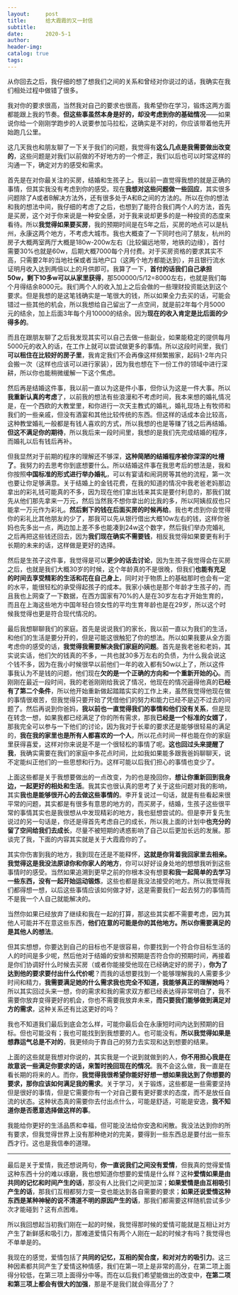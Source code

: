 ```yaml
---
layout:     post  
title:      给大霞霞的又一封信
subtitle:  
date:       2020-5-1  
author:  
header-img: 
catalog: true  
tags:
--- 
```



从你回去之后，我仔细的想了想我们之间的关系和曾经对你说过的话，我确实在我们相处过程中做错了很多。

我对你的要求很高，当然我对自己的要求也很高，我希望你在学习，锻炼这两方面都能跟上我的节奏。**但这些事虽然本身是好的，却没考虑到你的基础情况**——如果说你给一个刚刚学跑步的人说要参加马拉松，这确实是不对的，你应该带着他先开始跑几公里。

这几天我也和朋友聊了一下关于我们的问题，我觉得有**这么几点是我需要做出改变的**，这些问题是对我们以前做的不好地方的一个修正，我们以后也可以时常这样的沟通一下，确定对方的感受和需求。

首先是在对你最关注的买房，结婚和生孩子上。我以前一直觉得我想的就是正确的事情，但其实我没有考虑到你的感受。现在**我想对这些问题做一些回应**，其实很多问题除了A或者B解决方法外，还有很多处于A和B之间的方法的。所以在你的想法和我的想法中间，我仔细的考虑了之后，也想到了能符合我们两个人的方法，首先是买房，这个对于你来说是一种安全感，对于我来说却更多的是一种投资的态度来看待。所以**我觉得如果要买房**，我的预期时间是在5年之后，买房的地点可以是杭州，永康这两个地方，不考虑大城市。我也大概查了一下同时也问了朋友，杭州的房子大概两室两厅大概是180w-200w左右（比较偏远地带，地铁的边缘），首付需要30%也就是60w，后期大概7000每个月付费。对于买房资格的要求其实不高，只需要2年的当地社保或者当地户口（这两个地方都能达到），并且银行流水证明月收入达到两倍以上的月供即可。我算了一下，**首付的话我们自己承担50w，剩下10多w可以从家里获得**，那500000/5/12=8000左右，也就是我们每个月得结余8000元。我们两个人的收入加上之后会做的一些理财投资能达到这个要求。但是我想的是这笔钱确实是一笔很大的钱，所以如果全力去买的话，可能会错过一些其他的机会，所以我想给自己留出了一点空间，就是前2年每个月5000元的结余，加上后面3年每个月10000的结余。因为**现在的收入肯定是比后面的少得多的**。

而且在跟朋友聊了之后我发现其实可以自己去做一些副业，如果能稳定的提供每月5000元的收入的话，在工作上就可以尝试做更多的事情。所以这段时间里，我们**可以租住在比较好的房子里**，我肯定我们不会再像这样频繁搬家，起码1-2年内只会搬一次（这样也应该可以进行家装），因为我也想在下一份工作的领域中进行深耕，所以你也能稍微缓解一下这个焦虑。

然后再是结婚这件事，我以前一直以为这是件小事，但你认为这是一件大事。所以**我重新认真的考虑**了，以前我的想法有些浪漫和不考虑时间，我本来想的婚礼情况是，在一个西欧的大教堂里，和你进行一次天主教式的婚礼，婚礼现场上有牧师和我们的一些亲戚，但没有酒宴和其他比较传统的东西。但这样的话成本会比较高，这种教堂婚礼一般都是有钱人喜欢的方式，所以我想的也是等赚了钱之后再结婚。**但这不满足你的期待**，所以我后来一段时间里，我想的是我们先完成结婚的程序，而婚礼以后有钱后再补。

但我显然对于前期的程序的理解还不够深，**这种简陋的结婚程序被你深深的吐槽了**。我努力的去思考你到底想要什么。所以结婚这件事在我思考后的想法是，我和你按照**中国标准的形式进行举办婚礼**，可以有宴请和闹洞房等其他的流程，第一次也要让你足够满意。关于结婚上的金钱花费，在我的知道的情况中我老爸老妈那边拿出的彩礼钱可能真的不多，因为现在他们拿出钱来其实是要付利息的，那我们就先从他们那先拿来一万元，然后当然我不想你拿出的比我的多，所以阿姨叔叔也只能拿一万元作为彩礼。**然后剩下的钱在后面买房的时候再给**。我也考虑到你会觉得你的彩礼比其他朋友的少了，那我可以先从银行借出大概10w左右的钱，这样你爸妈也先多出一点，两边加上差不多也能凑到24w这个数字，然后我们举办完婚礼之后再把这些钱还回去，因为**我们现在确实不需要钱**，相反我觉得如果要更有利于长期的未来的话，这样做是更好的选择。

然后是生孩子这件事，我觉得是可以**更少的话去讨论**，因为生孩子我觉得会在买房之后，也就是我们大概30岁的时候，这个年龄真的不是很晚，但我们**也能有充足的时间去享受精彩的生活和花在自己身上**，同时对于物质上的基础那时也会有一定的水平，能很轻松的承受得起孩子的成本。我家小姨也是那个年龄才生孩子的，而且我也上网查了一下数据，在西方国家有70%的人是在30岁左右才开始生育的，而且在上海这些地方中国年轻白领女性的平均生育年龄也是在29岁，所以这个时候我觉得也更是符合现代情况的。

最后我想聊聊我们的家庭。首先是说说我们的家长，我以前一直以为我们的生活，和他们的生活是要分开的，但是可能这很触犯了你的想法。所以如果我要从全方面考虑你的感受的话，**我觉得我需要解决我们家庭的问题**。首先是我老爸和老妈，其实说实话，他们欠的钱真的不多，一共也就30多万左右的负债，为什么我会说这个钱不多，因为在我小时候很早以前他们一年的收入都有50w以上了，所以这件事我认为不是钱的问题，他们现在**欠的是一个正确的方向和一个重新开始的心**。而刚刚在最近一段时间，我的老爸刚刚给我说了情况，他现在的情况逼得他真的**已经有了第二个条件**，所以他开始重新做起踏踏实实的工作上来，虽然我觉得他现在做的事情很艰苦，但我觉得只要开始了凭借他们的努力和能力已经不是迈不过去的问题了。然后再说到你爸妈，**我以前也一直觉得我们的事情和他们没有关系**，但是现在转念一想，如果我都已经满足了你的所有需求，那我**已经是一个标准的女婿了**，那我完全可以参与一下他们的讨论，因为我对于长辈的要求还是能够很轻易的满足的，**我在我的家里也是所有人都喜欢的一个人**，所以花点时间一样也能在你的家庭里获得喜爱，这样对你来说是不是一个很轻松的事情了呢。**这也回过头来提醒了我**，我确实需要在我们的家庭中多花点时间，比如我如果能多跟我爸妈聊聊天，说不定能纠正他们的一些思想和行为。这样可能以后我们担心的事情也变少了。

上面这些都是关于我想要做出的一点改变，为的也是挽回你，**想让你重新回到我身边，一起更好的相处和生活**。我其实也很认真的思考了关于这些问题对我的影响，其实**我也是能够很开心的去做这些事情的**。李开复说过一句话，就是有些看起来很平常的问题，其实都是有很多有意思的地方的，而买房子，结婚，生孩子这些很平常的事情其实也是我很想从中发现精彩的地方，我也挺想尝试的。但是李开复先生说过的另一句话是，你还是得首先考虑自己的成长，所以我上面的计划中**也充分的留了空间给我们去成长**，尽量不被短期的诱惑影响了自己以后更加长远的发展。那谈完了我，下面的内容其实就是关于大霞霞你的了。

其实你伤害到我的地方，我到现在还是不能释怀，**这就是你背着我回家里去相亲。我觉得这是我没法原谅你和你家人的地方**，你可以好好设身处地的想想我听到这些事情时的感受。当然如果追溯到更早之前的你根本没有想要**和我一起简单的去学习一些东西，没有一起开始运动锻炼**，这些也都是我没法接受的地方。所以我觉得我们都得想一想，以后这些事情应该如何做才好，这是需要我们一起去努力的事情而不是我一个人自己就能解决的。

当然你如果已经放弃了继续和我在一起的打算，那这些其实都不需要考虑，因为其他人可能并不在意这些东西，**他们在意的可能是你的其他地方。所以你需要满足的是其他人的想法**。

但其实想想，你要达到自己的目标也不是很容易，你要找到一个符合你目标生活的人的时间是多少呢，然后他对于结婚的安排和预期是否符合你的预期时间，再接着是你们协调好什么时候去买房（或者你能接受他现在已经确定好的房子），**你为了达到他的要求要付出什么代价呢**？而我的话想要找到一个能够理解我的人需要多少时间和精力，**我需要满足她的什么需求我也完全不知道，我能够真正的理解她吗**？所以其实回过头来一想，你的需求和我的需求双方都已经表达得非常明白了，我不需要你放弃变得更好的机会，你也不需要我放弃未来，**而只要我们能够做到满足对方的需求**，这种关系还有比这更好的吗？

我也不知道我们最后到底会怎么样，可能你最后会在永康短时间内达到预期的目标。但也可能没有；我也可能找到到我想要的人。也可能没有。**所以我觉得如果是想靠运气总是不对的**，我更倾向于靠自己的努力去实现和达到想要的结果。

上面的这些就是我想对你说的，其实我是一个说到就做到的人，**你不用担心我是在故意说一些满足你要求的话，来暂时挽回现在的情况**。我不会这么做，我一直是在看长期的将来的人。而你，**我觉得我很希望你能好好想一想如果我达到了你想要的要求，那你应该如何满足我的需求**。关于学习，关于锻炼，这些都是一些需要坚持但是很好的事情，但是它需要你有一个对自己要有更好要求的态度，而不是放任自流的状态。这种状态真的需要你去付出点什么，可能是舒适，可能是安逸，**我不知道你是否愿意选择做这样的事**。

我能给你更好的生活品质和幸福，但可能没法给你安逸和闲散。我没法达到你的所有要求，但我觉得世界上没有那种绝对的完美，要得到一些东西总是要付出一些东西才行。这也是我信奉的道理。

---- 

最后是关于爱情，我还想说两句，**你一直说我们之间没有爱情**，但我真的觉得爱情这种东西十分的难以琢磨，我也想知道你想要的爱情是什么样？这种**爱情如果是由共同的记忆和时间产生的话**，那没有人比我们之间更加深；**如果爱情是由互相吸引产生的话**，那我们互相都努力变一变也能达到各自需要的要求；**如果还说爱情这种东西是某种神秘的说不清道不明的原因产生的话**，那我们都需要这样随机尝试多少次才能碰到？这有点困难。

所以我回想起当初我们刚在一起的时候，我觉得那时候的爱情可能就是互相让对方产生了新鲜感和吸引力，那难道爱情只有两个人刚在一起的时候才有吗？我觉得也不单单是的。

我现在的感觉，爱情包括了**共同的记忆，互相的契合度，和对对方的吸引力**。这三种因素都共同产生了爱情这种情感，我们在第一项上是非常的高分，在第二项上面得分较低，在第三项上面得分中等。而在以后我们希望能做出的改变中，**在第二项和第三项上都会有很大的加强**，那是不是我们就会得高分了？
